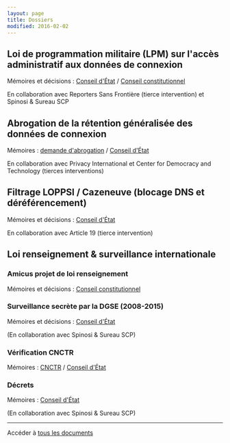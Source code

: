 ```yaml
---
layout: page
title: Dossiers
modified: 2016-02-02
---
```



## Loi de programmation militaire (LPM) sur l'accès administratif aux données de connexion

Mémoires et décisions : [Conseil d'État][lpmCEtat] / [Conseil constitutionnel][lpmCConst]

En collaboration avec Reporters Sans Frontière (tierce intervention)
et Spinosi & Sureau SCP

## Abrogation de la rétention généralisée des données de connexion

Mémoires : [demande d'abrogation][abrogationretentiondemande] / [Conseil d'État][abrogationretentionCEtat]

En collaboration avec Privacy International et Center for Democracy and Technology (tierces interventions)

## Filtrage LOPPSI / Cazeneuve (blocage DNS et déréférencement)

Mémoires et décisions : [Conseil d'État][filtragecazeneuveCEtat]

En collaboration avec Article 19 (tierce intervention)

## Loi renseignement & surveillance internationale

### Amicus projet de loi renseignement

Mémoires et décisions : [Conseil constitutionnel][amicusrenseignement]

### Surveillance secrète par la DGSE (2008-2015)

Mémoires et décisions : [Conseil d'État][secretdgseCEtat]

(En collaboration avec Spinosi & Sureau SCP)

### Vérification CNCTR

Mémoires : [CNCTR][verificationcnctrCnctr] / [Conseil d'État][verificationcnctrCEtat]


### Décrets

Mémoires : [Conseil d'État][renseignementCEtat] 

(En collaboration avec Spinosi & Sureau SCP)

[abrogationretentiondemande]: /recours/abrogationretention/demande/
[abrogationretentionCEtat]: /recours/abrogationretention/CEtat/
[amicusrenseignement]: /recours/amicusrenseignement/
[filtragecazeneuveCEtat]: /recours/filtragecazeneuveCEtat/
[lpmCEtat]: /recours/lpm/CEtat/
[lpmCConst]: /recours/lpm/CConst/
[renseignementCEtat]: /recours/renseignement/CEtat/
[secretdgseCEtat]: /recours/secretdgse/CEtat/
[verificationcnctrCnctr]: /recours/verificationcnctr/Cnctr/
[verificationcnctrCEtat]: /recours/verificationcnctr/CEtat/


----------

Accéder à [tous les documents](/recours/)
